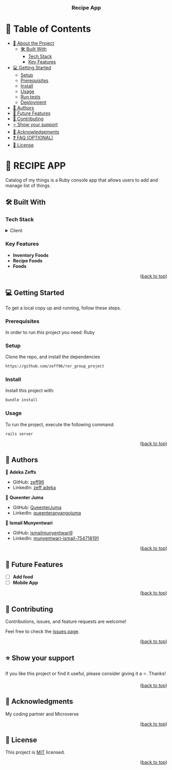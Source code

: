 <a name="readme-top"></a>

<div align="center">
<h3><b>Recipe App</b></h3>
</div>

# 📗 Table of Contents

- [📖 About the Project](#about-project)
  - [🛠 Built With](#built-with)
    - [Tech Stack](#tech-stack)
    - [Key Features](#key-features)
- [💻 Getting Started](#getting-started)
  - [Setup](#setup)
  - [Prerequisites](#prerequisites)
  - [Install](#install)
  - [Usage](#usage)
  - [Run tests](#run-tests)
  - [Deployment](#triangular_flag_on_post-deployment)
- [👥 Authors](#authors)
- [🔭 Future Features](#future-features)
- [🤝 Contributing](#contributing)
- [⭐️ Show your support](#support)
- [🙏 Acknowledgements](#acknowledgements)
- [❓ FAQ (OPTIONAL)](#faq)
- [📝 License](#license)

# 📖 RECIPE APP <a name="about-project"></a>

Catalog of my things is a Ruby console app that allows users to add and manage list of things.

## 🛠 Built With <a name="built-with"></a>

### Tech Stack <a name="tech-stack"></a>

<details>
<summary>Client</summary>
<ul><li>Ruby</li></ul>
</details>

### Key Features <a name="key-features"></a>

- **Inventory Foods**
- **Recipe Foods**
- **Foods**

<p align="right">(<a href="#readme-top">back to top</a>)</p>

## 💻 Getting Started <a name="getting-started"></a>

To get a local copy up and running, follow these steps.

### Prerequisites

In order to run this project you need: Ruby

### Setup

Clone the repo, and install the dependencies
```sh
https://github.com/zeff96/ror_group_project
```

### Install

Install this project with:

```sh
bundle install
```

### Usage

To run the project, execute the following command:

```sh
rails server
```

<p align="right">(<a href="#readme-top">back to top</a>)</p>

## 👥 Authors <a name="authors"></a>

👤 **Adeka Zeffs**

- GitHub: [zeff96](https://github.com/zeff96)
- LinkedIn: [zeff adeka](https://www.linkedin.com/in/zeff-adeka/)

👤 **Queenter Juma**

- GitHub: [QueenterJuma](https://github.com/QueenterJuma)
- LinkedIn: [queenteranyangojuma](https://www.linkedin.com/in/queenteranyangojuma/)

👤 **Ismail Munyentwari**

- GitHub: [ismailmunyentwari9](https://github.com/ismailmunyentwari9)
- LinkedIn: [munyentwari-ismail-754718191](https://linkedin.com/in/munyentwari-ismail-754718191)

<p align="right">(<a href="#readme-top">back to top</a>)</p>

## 🔭 Future Features <a name="future-features"></a>

- [ ] **Add food**
- [ ] **Mobile App**

<p align="right">(<a href="#readme-top">back to top</a>)</p>

## 🤝 Contributing <a name="contributing"></a>

Contributions, issues, and feature requests are welcome!

Feel free to check the [issues page](https://github.com/zeff96/ror_group_project/issues).

<p align="right">(<a href="#readme-top">back to top</a>)</p>

## ⭐️ Show your support <a name="support"></a>

If you like this project or find it useful, please consider giving it a ⭐️. Thanks!

<p align="right">(<a href="#readme-top">back to top</a>)</p>

## 🙏 Acknowledgments <a name="acknowledgements"></a>

My coding partner and Microverse

<p align="right">(<a href="#readme-top">back to top</a>)</p>

## 📝 License <a name="license"></a>

This project is [MIT](./LICENSE) licensed.

<p align="right">(<a href="#readme-top">back to top</a>)</p>